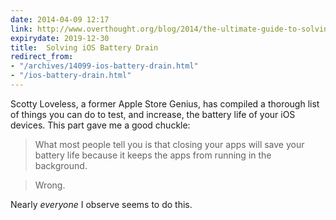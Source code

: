 ```yaml
---
date: 2014-04-09 12:17
link: http://www.overthought.org/blog/2014/the-ultimate-guide-to-solving-ios-battery-drain
expirydate: 2019-12-30
title:  Solving iOS Battery Drain
redirect_from:
- "/archives/14099-ios-battery-drain.html"
- "/ios-battery-drain.html"
---
```



Scotty Loveless, a former Apple Store Genius, has compiled a thorough list of things you can do to test, and increase, the battery life of your iOS devices. This part gave me a good chuckle: 

> What most people tell you is that closing your apps will save your battery life because it keeps the apps from running in the background.

> Wrong.

Nearly *everyone* I observe seems to do this. 
